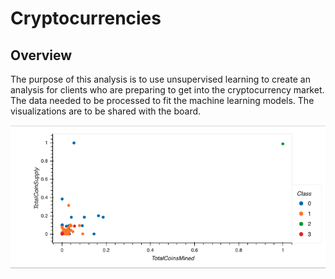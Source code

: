 # Cryptocurrencies

## Overview

The purpose of this analysis is to use unsupervised learning to create an analysis for clients who are preparing to get into the cryptocurrency market. The data needed to be processed to fit the machine learning models. The visualizations are to be shared with the board.

![plot](https://github.com/myljacobo/Cryptocurrencies/blob/main/images/plot.png?raw=true)
